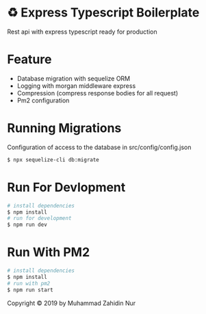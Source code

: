 # ♻️ Express Typescript Boilerplate

Rest api with express typescript ready for production

# Feature

- Database migration with sequelize ORM
- Logging with morgan middleware express
- Compression (compress response bodies for all request)
- Pm2 configuration

# Running Migrations

Configuration of access to the database in src/config/config.json

```sh
$ npx sequelize-cli db:migrate
```

# Run For Devlopment

```sh
# install dependencies
$ npm install
# run for development
$ npm run dev
```

# Run With PM2

```sh
# install dependencies
$ npm install
# run with pm2
$ npm run start
```

Copyright © 2019 by Muhammad Zahidin Nur

